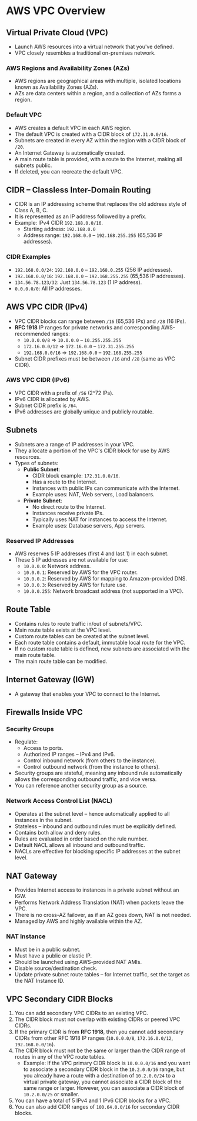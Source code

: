 # AWS VPC Overview

## Virtual Private Cloud (VPC)
- Launch AWS resources into a virtual network that you've defined.
- VPC closely resembles a traditional on-premises network.
  
### AWS Regions and Availability Zones (AZs)
- AWS regions are geographical areas with multiple, isolated locations known as Availability Zones (AZs).
- AZs are data centers within a region, and a collection of AZs forms a region.
  
### Default VPC
- AWS creates a default VPC in each AWS region.
- The default VPC is created with a CIDR block of `172.31.0.0/16`.
- Subnets are created in every AZ within the region with a CIDR block of `/20`.
- An Internet Gateway is automatically created.
- A main route table is provided, with a route to the Internet, making all subnets public.
- If deleted, you can recreate the default VPC.

## CIDR – Classless Inter-Domain Routing
- CIDR is an IP addressing scheme that replaces the old address style of Class A, B, C.
- It is represented as an IP address followed by a prefix.
- Example: IPv4 CIDR `192.168.0.0/16`.
  - Starting address: `192.168.0.0`
  - Address range: `192.168.0.0` – `192.168.255.255` (65,536 IP addresses).

### CIDR Examples
- `192.168.0.0/24`: `192.168.0.0` – `192.168.0.255` (256 IP addresses).
- `192.168.0.0/16`: `192.168.0.0` – `192.168.255.255` (65,536 IP addresses).
- `134.56.78.123/32`: Just `134.56.78.123` (1 IP address).
- `0.0.0.0/0`: All IP addresses.

## AWS VPC CIDR (IPv4)
- VPC CIDR blocks can range between `/16` (65,536 IPs) and `/28` (16 IPs).
- **RFC 1918** IP ranges for private networks and corresponding AWS-recommended ranges:
  - `10.0.0.0/8` => `10.0.0.0` – `10.255.255.255`
  - `172.16.0.0/12` => `172.16.0.0` – `172.31.255.255`
  - `192.168.0.0/16` => `192.168.0.0` – `192.168.255.255`
- Subnet CIDR prefixes must be between `/16` and `/28` (same as VPC CIDR).

### AWS VPC CIDR (IPv6)
- VPC CIDR with a prefix of `/56` (2^72 IPs).
- IPv6 CIDR is allocated by AWS.
- Subnet CIDR prefix is `/64`.
- IPv6 addresses are globally unique and publicly routable.

## Subnets
- Subnets are a range of IP addresses in your VPC.
- They allocate a portion of the VPC's CIDR block for use by AWS resources.
- Types of subnets:
  - **Public Subnet**:
    - CIDR block example: `172.31.0.0/16`.
    - Has a route to the Internet.
    - Instances with public IPs can communicate with the Internet.
    - Example uses: NAT, Web servers, Load balancers.
  - **Private Subnet**:
    - No direct route to the Internet.
    - Instances receive private IPs.
    - Typically uses NAT for instances to access the Internet.
    - Example uses: Database servers, App servers.

### Reserved IP Addresses
- AWS reserves 5 IP addresses (first 4 and last 1) in each subnet.
- These 5 IP addresses are not available for use:
  - `10.0.0.0`: Network address.
  - `10.0.0.1`: Reserved by AWS for the VPC router.
  - `10.0.0.2`: Reserved by AWS for mapping to Amazon-provided DNS.
  - `10.0.0.3`: Reserved by AWS for future use.
  - `10.0.0.255`: Network broadcast address (not supported in a VPC).

## Route Table
- Contains rules to route traffic in/out of subnets/VPC.
- Main route table exists at the VPC level.
- Custom route tables can be created at the subnet level.
- Each route table contains a default, immutable local route for the VPC.
- If no custom route table is defined, new subnets are associated with the main route table.
- The main route table can be modified.

## Internet Gateway (IGW)
- A gateway that enables your VPC to connect to the Internet.

## Firewalls Inside VPC
### Security Groups
- Regulate:
  - Access to ports.
  - Authorized IP ranges – IPv4 and IPv6.
  - Control inbound network (from others to the instance).
  - Control outbound network (from the instance to others).
- Security groups are stateful, meaning any inbound rule automatically allows the corresponding outbound traffic, and vice versa.
- You can reference another security group as a source.

### Network Access Control List (NACL)
- Operates at the subnet level – hence automatically applied to all instances in the subnet.
- Stateless – inbound and outbound rules must be explicitly defined.
- Contains both allow and deny rules.
- Rules are evaluated in order based on the rule number.
- Default NACL allows all inbound and outbound traffic.
- NACLs are effective for blocking specific IP addresses at the subnet level.

## NAT Gateway
- Provides Internet access to instances in a private subnet without an IGW.
- Performs Network Address Translation (NAT) when packets leave the VPC.
- There is no cross-AZ failover, as if an AZ goes down, NAT is not needed.
- Managed by AWS and highly available within the AZ.

### NAT Instance
- Must be in a public subnet.
- Must have a public or elastic IP.
- Should be launched using AWS-provided NAT AMIs.
- Disable source/destination check.
- Update private subnet route tables – for Internet traffic, set the target as the NAT Instance ID.

## VPC Secondary CIDR Blocks
1. You can add secondary VPC CIDRs to an existing VPC.
2. The CIDR block must not overlap with existing CIDRs or peered VPC CIDRs.
3. If the primary CIDR is from **RFC 1918**, then you cannot add secondary CIDRs from other RFC 1918 IP ranges (`10.0.0.0/8`, `172.16.0.0/12`, `192.168.0.0/16`).
4. The CIDR block must not be the same or larger than the CIDR range of routes in any of the VPC route tables.
   - Example: If the VPC primary CIDR block is `10.0.0.0/16` and you want to associate a secondary CIDR block in the `10.2.0.0/16` range, but you already have a route with a destination of `10.2.0.0/24` to a virtual private gateway, you cannot associate a CIDR block of the same range or larger. However, you can associate a CIDR block of `10.2.0.0/25` or smaller.
5. You can have a total of 5 IPv4 and 1 IPv6 CIDR blocks for a VPC.
6. You can also add CIDR ranges of `100.64.0.0/16` for secondary CIDR blocks.
